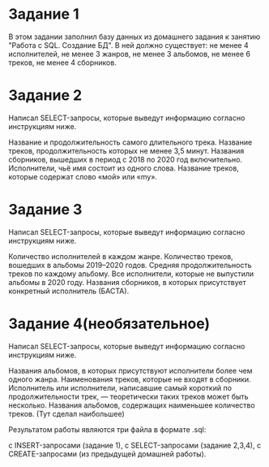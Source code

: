 # Задание 1

В этом задании заполнил базу данных из домашнего задания к занятию "Работа с SQL. Создание БД". В ней должно существует:
не менее 4 исполнителей,
не менее 3 жанров,
не менее 3 альбомов,
не менее 6 треков,
не менее 4 сборников.

# Задание 2

Написал SELECT-запросы, которые выведут информацию согласно инструкциям ниже.

Название и продолжительность самого длительного трека.
Название треков, продолжительность которых не менее 3,5 минут.
Названия сборников, вышедших в период с 2018 по 2020 год включительно.
Исполнители, чьё имя состоит из одного слова.
Название треков, которые содержат слово «мой» или «my».

# Задание 3

Написал SELECT-запросы, которые выведут информацию согласно инструкциям ниже.

Количество исполнителей в каждом жанре.
Количество треков, вошедших в альбомы 2019–2020 годов.
Средняя продолжительность треков по каждому альбому.
Все исполнители, которые не выпустили альбомы в 2020 году.
Названия сборников, в которых присутствует конкретный исполнитель (БАСТА).

# Задание 4(необязательное)

Написал SELECT-запросы, которые выведут информацию согласно инструкциям ниже.

Названия альбомов, в которых присутствуют исполнители более чем одного жанра.
Наименования треков, которые не входят в сборники.
Исполнитель или исполнители, написавшие самый короткий по продолжительности трек, — теоретически таких треков может быть несколько.
Названия альбомов, содержащих наименьшее количество треков. (Тут сделал наибольшее)


Результатом работы являются три файла в формате .sql:

с INSERT-запросами (задание 1),
с SELECT-запросами (задание 2,3,4),
с CREATE-запросами (из предыдущей домашней работы).